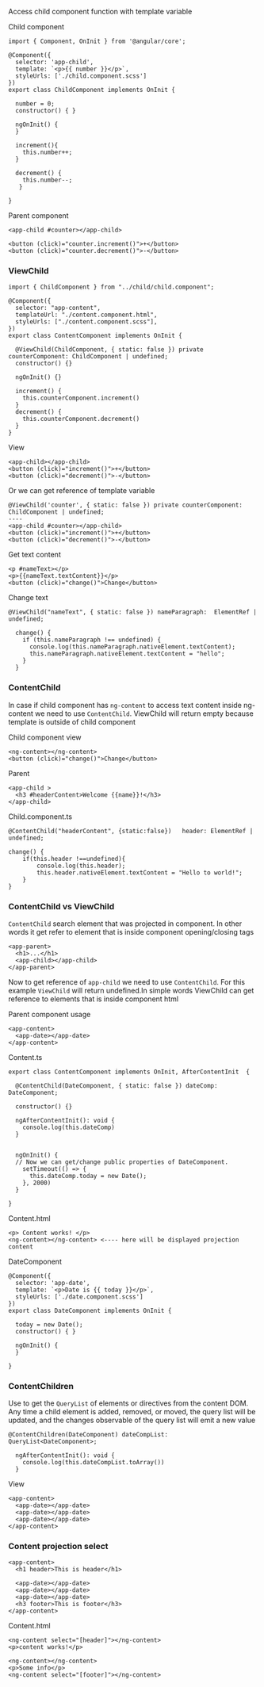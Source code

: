 Access child component function with template variable

Child component
```
import { Component, OnInit } from '@angular/core';

@Component({
  selector: 'app-child',
  template: `<p>{{ number }}</p>`,
  styleUrls: ['./child.component.scss']
})
export class ChildComponent implements OnInit {

  number = 0;
  constructor() { }

  ngOnInit() {
  }

  increment(){
    this.number++;
  }

  decrement() {
    this.number--;
   }

}
```
Parent component
```
<app-child #counter></app-child>

<button (click)="counter.increment()">+</button>
<button (click)="counter.decrement()">-</button>
```

### ViewChild
```
import { ChildComponent } from "../child/child.component";

@Component({
  selector: "app-content",
  templateUrl: "./content.component.html",
  styleUrls: ["./content.component.scss"],
})
export class ContentComponent implements OnInit {

  @ViewChild(ChildComponent, { static: false }) private counterComponent: ChildComponent | undefined;
  constructor() {}

  ngOnInit() {}

  increment() {
    this.counterComponent.increment()
  }
  decrement() {
    this.counterComponent.decrement()
  }
}
```
View
```
<app-child></app-child>
<button (click)="increment()">+</button>
<button (click)="decrement()">-</button>
```
Or we can get reference of template variable
```
@ViewChild('counter', { static: false }) private counterComponent: ChildComponent | undefined;
----
<app-child #counter></app-child>
<button (click)="increment()">+</button>
<button (click)="decrement()">-</button>

```

Get text content
```
<p #nameText></p>
<p>{{nameText.textContent}}</p>
<button (click)="change()">Change</button>
```

Change text
```
@ViewChild("nameText", { static: false }) nameParagraph:  ElementRef | undefined;

  change() {
    if (this.nameParagraph !== undefined) {
      console.log(this.nameParagraph.nativeElement.textContent);
      this.nameParagraph.nativeElement.textContent = "hello";
    }
  }
```

### ContentChild
In case if child component has `ng-content` to access text content inside ng-content we need to use `ContentChild`. ViewChild will return empty because template is outside of child component

Child component view
```
<ng-content></ng-content>
<button (click)="change()">Change</button>
```

Parent
```
<app-child >
  <h3 #headerContent>Welcome {{name}}!</h3>
</app-child>
```

Child.component.ts
```
@ContentChild("headerContent", {static:false})   header: ElementRef | undefined;

change() {
    if(this.header !==undefined){
        console.log(this.header);
        this.header.nativeElement.textContent = "Hello to world!";
    }
}
```


### ContentChild vs ViewChild
`ContentChild` search element that was projected in component. In other words it get refer to element that is inside component opening/closing tags
```
<app-parent>
  <h1>...</h1>
  <app-child></app-child>
</app-parent> 
```
Now to get reference of `app-child` we need to use `ContentChild`. For this example `ViewChild` will return undefined.In simple words ViewChild can get reference to elements that is inside component html

Parent component usage
```
<app-content>
  <app-date></app-date>
</app-content>
```

Content.ts
```
export class ContentComponent implements OnInit, AfterContentInit  {

  @ContentChild(DateComponent, { static: false }) dateComp: DateComponent;

  constructor() {}

  ngAfterContentInit(): void {
    console.log(this.dateComp)
  }


  ngOnInit() {
  // Now we can get/change public properties of DateComponent. 
    setTimeout(() => {
      this.dateComp.today = new Date();
    }, 2000)
  }

}
```

Content.html
```
<p> Content works! </p>
<ng-content></ng-content> <---- here will be displayed projection content

```

DateComponent
```
@Component({
  selector: 'app-date',
  template: `<p>Date is {{ today }}</p>`,
  styleUrls: ['./date.component.scss']
})
export class DateComponent implements OnInit {

  today = new Date();
  constructor() { }

  ngOnInit() {
  }

}

```


### ContentChildren
Use to get the `QueryList` of elements or directives from the content DOM. Any time a child element is added, removed, or moved, the query list will be updated, and the changes observable of the query list will emit a new value

```
@ContentChildren(DateComponent) dateCompList: QueryList<DateComponent>;

  ngAfterContentInit(): void {
    console.log(this.dateCompList.toArray())
  }  
```
View
```
<app-content>
  <app-date></app-date>
  <app-date></app-date>
  <app-date></app-date>
</app-content>
```

### Content projection select
```
<app-content>
  <h1 header>This is header</h1>

  <app-date></app-date>
  <app-date></app-date>
  <app-date></app-date>
  <h3 footer>This is footer</h3>
</app-content>
```

Content.html
```
<ng-content select="[header]"></ng-content>
<p>content works!</p>

<ng-content></ng-content>
<p>Some info</p>
<ng-content select="[footer]"></ng-content>
```


